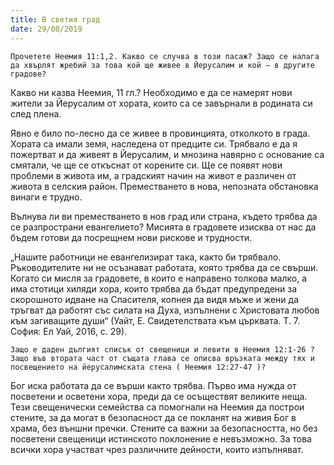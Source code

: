 ```yaml
---
title: В светия град
date: 29/08/2019
---
```


`Прочетете Неемия 11:1,2. Какво се случва в този пасаж? Защо се налага да хвърлят жребий за това кой ще живее в Йерусалим и кой – в другите градове?`

Какво ни казва Неемия, 11 гл.? Необходимо е да се намерят нови жители за Йерусалим от хората, които са се завърнали в родината си след плена.

Явно е било по-лесно да се живее в провинцията, отколкото в града. Хората са имали земя, наследена от предците си. Трябвало е да я пожертват и да живеят в Йерусалим, и мнозина навярно с основание са смятали, че ще се откъснат от корените си. Ще се появят нови проблеми в живота им, а градският начин на живот е различен от живота в селския район. Преместването в нова, непозната обстановка винаги е трудно.

Вълнува ли ви преместването в нов град или страна, където трябва да се разпространи евангелието? Мисията в градовете изисква от нас да бъдем готови да посрещнем нови рискове и трудности.

„Нашите работници не евангелизират така, както би трябвало. Ръководителите ни не осъзнават работата, която трябва да се свърши. Когато си мисля за градовете, в които е направено толкова малко, а има стотици хиляди хора, които трябва да бъдат предупредени за скорошното идване на Спасителя, копнея да видя мъже и жени да тръгват да работят със силата на Духа, изпълнени с Христовата любов към загиващите души“ (Уайт, Е. Свидетелствата към църквата. Т. 7. София: Ел Уай, 2016, с. 29).

`Защо е даден дългият списък от свещеници и левити в Неемия 12:1-26 ? Защо във втората част от същата глава се описва връзката между тях и посвещението на йерусалимската стена ( Неемия 12:27-47 )?`

Бог иска работата да се върши както трябва. Първо има нужда от посветени и осветени хора, преди да се осъществят великите неща. Тези свещенически семейства са помогнали на Неемия да построи стените, за да могат в безопасност да се покланят на живия Бог в храма, без външни пречки. Стените са важни за безопасността, но без посветени свещеници истинското поклонение е невъзможно. За това всички хора участват чрез различните дейности, които изпълняват.